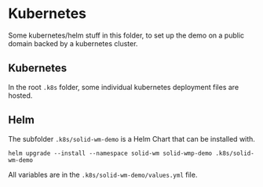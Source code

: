 # Kubernetes

Some kubernetes/helm stuff in this folder, to set up the demo on a public domain backed by a kubernetes cluster.

## Kubernetes

In the root `.k8s` folder, some individual kubernetes deployment files are hosted.

## Helm

The subfolder `.k8s/solid-wm-demo` is a Helm Chart that can be installed with.

`helm upgrade --install --namespace solid-wm solid-wmp-demo .k8s/solid-wm-demo`

All variables are in the `.k8s/solid-wm-demo/values.yml` file.